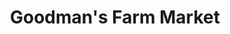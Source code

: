 ---
title: "Goodman's Farm Market"
url: /niagara-falls/goodmans-farm-market/
shop: garden centre
---